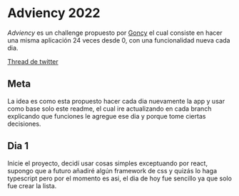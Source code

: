 # Adviency 2022

_Adviency_ es un challenge propuesto por [Goncy](https://twitter.com/goncy) el cual consiste en hacer una misma aplicación 24 veces desde 0, con una funcionalidad nueva cada dia.

[Thread de twitter](https://twitter.com/goncy/status/1597581740746637314)

## Meta

La idea es como esta propuesto hacer cada dia nuevamente la app y usar como base solo este readme, el cual ire actualizando en cada branch explicando que funciones le agregue ese dia y porque tome ciertas decisiones.

## Dia 1

Inicie el proyecto, decidí usar cosas simples exceptuando por react, supongo que a futuro añadiré algún framework de css y quizás lo haga typescript pero por el momento es asi, el dia de hoy fue sencillo ya que solo fue crear la lista.
